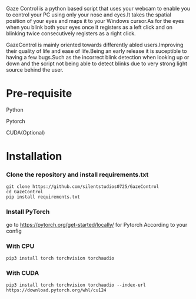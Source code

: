Gaze Control is a python based script that uses your webcam to enable you to control your PC using only your nose and eyes.It takes the spatial position of your eyes and maps it to your Windows cursor.As for the eyes when you blink both your eyes once it registers as a left click and on blinking twice consecutively registers as a right click.

GazeControl is mainly oriented towards differently abled users.Improving their quality of life and ease of life.Being an early release it is suceptible to having a few bugs.Such as the incorrect blink detection when looking up or down and the script not being able to detect blinks due to very strong light source behind the user.

# Pre-requisite

Python

Pytorch

CUDA(Optional)

# Installation 
### Clone the repository and install requirements.txt
```
git clone https://github.com/silentstudios0725/GazeControl
cd GazeControl
pip install requirements.txt
```

### Install PyTorch 

go to https://pytorch.org/get-started/locally/ for Pytorch According to your config

### With CPU
```
pip3 install torch torchvision torchaudio
```
### With CUDA
```
pip3 install torch torchvision torchaudio --index-url https://download.pytorch.org/whl/cu124
```
